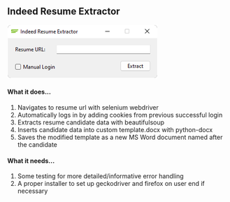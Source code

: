 <h2>Indeed Resume Extractor</h2>

![Interface Image](/resources/interface.png?raw=true) <br>

<h4>What it does...</h4>

1. Navigates to resume url with selenium webdriver
2. Automatically logs in by adding cookies from previous successful login
3. Extracts resume candidate data with beautifulsoup
4. Inserts candidate data into custom template.docx with python-docx
5. Saves the modified template as a new MS Word document named after the candidate

<h4>What it needs...</h4>

1. Some testing for more detailed/informative error handling
2. A proper installer to set up geckodriver and firefox on user end if necessary
